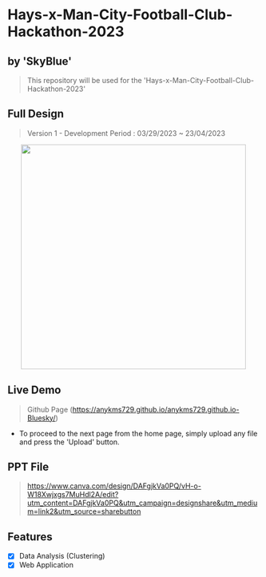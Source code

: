 # Hays-x-Man-City-Football-Club-Hackathon-2023
## by 'SkyBlue'
> This repository will be used for the 'Hays-x-Man-City-Football-Club-Hackathon-2023'

## Full Design
> Version 1 - Development Period : 03/29/2023 ~ 23/04/2023
<p align="center">
<img src="https://user-images.githubusercontent.com/56642855/234045277-9ca8d064-7adc-4707-85de-f56f64ce7fdd.gif", height="450px">
</p>

## Live Demo
> Github Page (https://anykms729.github.io/anykms729.github.io-Bluesky/)
* To proceed to the next page from the home page, simply upload any file and press the 'Upload' button.

## PPT File 
> https://www.canva.com/design/DAFgjkVa0PQ/vH-o-W18Xwjxgs7MuHdl2A/edit?utm_content=DAFgjkVa0PQ&utm_campaign=designshare&utm_medium=link2&utm_source=sharebutton

## Features
* [x] Data Analysis (Clustering)
* [x] Web Application
